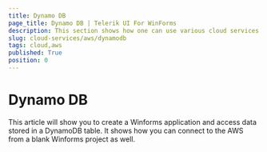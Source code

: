 ```yaml
---
title: Dynamo DB 
page_title: Dynamo DB | Telerik UI For WinForms
description: This section shows how one can use various cloud services like GoogleCloud, AWS, and Azure with the Telerik UI For Winforms suite.
slug: cloud-services/aws/dynamodb
tags: cloud,aws
published: True
position: 0
---
```


# Dynamo DB

This article will show you to create a Winforms application and access data stored in a DynamoDB table. It shows how you can connect to the AWS from a blank Winforms project as well.

